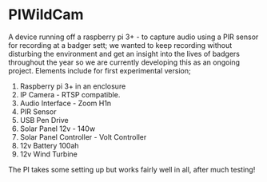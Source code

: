 # PIWildCam

A device running off a raspberry pi 3+ - to capture audio using a PIR sensor for recording at a badger sett; we wanted to keep recording
without disturbing the environment and get an insight into the lives of badgers throughout the year so we are currently developing this as an ongoing
project.
Elements include for first experimental version;

1. Raspberry pi 3+ in an enclosure
2. IP Camera - RTSP compatible.
3. Audio Interface - Zoom H1n
4. PIR Sensor
5. USB Pen Drive
6. Solar Panel 12v - 140w
7. Solar Panel Controller - Volt Controller
8. 12v Battery 100ah
9. 12v Wind Turbine

The PI takes some setting up but works fairly well in all, after much testing! 
